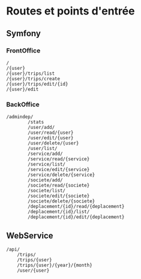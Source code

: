 # Routes et points d'entrée

## Symfony

### FrontOffice
```
/
/{user}
/{user}/trips/list
/{user}/trips/create
/{user}/trips/edit/{id}
/{user}/edit
```
### BackOffice
```
/admindep/
		/stats
		/user/add/
		/user/read/{user}
		/user/edit/{user}
		/user/delete/{user}
		/user/list/
		/service/add/
		/service/read/{service}
		/service/list/
		/service/edit/{service}
		/service/delete/{service}
		/societe/add/
		/societe/read/{societe}
		/societe/list/
		/societe/edit/{societe}
		/societe/delete/{societe}
		/deplacement/{id}/read/{deplacement}
		/deplacement/{id}/list/
		/deplacement/{id}/edit/{deplacement}
```
## WebService
```
/api/
	/trips/
	/trips/{user}
	/trips/{user}/{year}/{month}
	/user/{user}
```